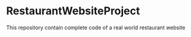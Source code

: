 # RestaurantWebsiteProject
This repository contain complete code of a real world restaurant website
